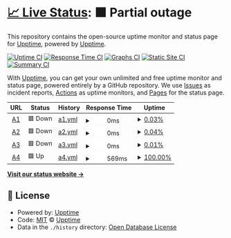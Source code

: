 # [📈 Live Status](https://demo.upptime.js.org): <!--live status--> **🟧 Partial outage**

This repository contains the open-source uptime monitor and status page for [Upptime](https://upptime.js.org), powered by [Upptime](https://github.com/upptime/upptime).

[![Uptime CI](https://github.com/upptime/upptime/workflows/Uptime%20CI/badge.svg)](https://github.com/upptime/upptime/actions?query=workflow%3A%22Uptime+CI%22)
[![Response Time CI](https://github.com/upptime/upptime/workflows/Response%20Time%20CI/badge.svg)](https://github.com/upptime/upptime/actions?query=workflow%3A%22Response+Time+CI%22)
[![Graphs CI](https://github.com/upptime/upptime/workflows/Graphs%20CI/badge.svg)](https://github.com/upptime/upptime/actions?query=workflow%3A%22Graphs+CI%22)
[![Static Site CI](https://github.com/upptime/upptime/workflows/Static%20Site%20CI/badge.svg)](https://github.com/upptime/upptime/actions?query=workflow%3A%22Static+Site+CI%22)
[![Summary CI](https://github.com/upptime/upptime/workflows/Summary%20CI/badge.svg)](https://github.com/upptime/upptime/actions?query=workflow%3A%22Summary+CI%22)

With [Upptime](https://upptime.js.org), you can get your own unlimited and free uptime monitor and status page, powered entirely by a GitHub repository. We use [Issues](https://github.com/upptime/upptime/issues) as incident reports, [Actions](https://github.com/upptime/upptime/actions) as uptime monitors, and [Pages](https://demo.upptime.js.org) for the status page.

<!--start: status pages-->
<!-- This summary is generated by Upptime (https://github.com/upptime/upptime) -->
<!-- Do not edit this manually, your changes will be overwritten -->
<!-- prettier-ignore -->
| URL | Status | History | Response Time | Uptime |
| --- | ------ | ------- | ------------- | ------ |
| <img alt="" src="https://favicons.githubusercontent.com/www.agora-oegd.de" height="13"> [A1](https://www.agora-oegd.de) | 🟥 Down | [a1.yml](https://github.com/zechmeister/ddowntime/commits/HEAD/history/a1.yml) | <details><summary><img alt="Response time graph" src="./graphs/a1/response-time-week.png" height="20"> 0ms</summary><br><a href="https://demo.upptime.js.org/history/a1"><img alt="Response time 0" src="https://img.shields.io/endpoint?url=https%3A%2F%2Fraw.githubusercontent.com%2Fzechmeister%2Fddowntime%2FHEAD%2Fapi%2Fa1%2Fresponse-time.json"></a><br><a href="https://demo.upptime.js.org/history/a1"><img alt="24-hour response time 0" src="https://img.shields.io/endpoint?url=https%3A%2F%2Fraw.githubusercontent.com%2Fzechmeister%2Fddowntime%2FHEAD%2Fapi%2Fa1%2Fresponse-time-day.json"></a><br><a href="https://demo.upptime.js.org/history/a1"><img alt="7-day response time 0" src="https://img.shields.io/endpoint?url=https%3A%2F%2Fraw.githubusercontent.com%2Fzechmeister%2Fddowntime%2FHEAD%2Fapi%2Fa1%2Fresponse-time-week.json"></a><br><a href="https://demo.upptime.js.org/history/a1"><img alt="30-day response time 0" src="https://img.shields.io/endpoint?url=https%3A%2F%2Fraw.githubusercontent.com%2Fzechmeister%2Fddowntime%2FHEAD%2Fapi%2Fa1%2Fresponse-time-month.json"></a><br><a href="https://demo.upptime.js.org/history/a1"><img alt="1-year response time 0" src="https://img.shields.io/endpoint?url=https%3A%2F%2Fraw.githubusercontent.com%2Fzechmeister%2Fddowntime%2FHEAD%2Fapi%2Fa1%2Fresponse-time-year.json"></a></details> | <details><summary><a href="https://demo.upptime.js.org/history/a1">0.03%</a></summary><a href="https://demo.upptime.js.org/history/a1"><img alt="All-time uptime 0.03%" src="https://img.shields.io/endpoint?url=https%3A%2F%2Fraw.githubusercontent.com%2Fzechmeister%2Fddowntime%2FHEAD%2Fapi%2Fa1%2Fuptime.json"></a><br><a href="https://demo.upptime.js.org/history/a1"><img alt="24-hour uptime 0.03%" src="https://img.shields.io/endpoint?url=https%3A%2F%2Fraw.githubusercontent.com%2Fzechmeister%2Fddowntime%2FHEAD%2Fapi%2Fa1%2Fuptime-day.json"></a><br><a href="https://demo.upptime.js.org/history/a1"><img alt="7-day uptime 0.03%" src="https://img.shields.io/endpoint?url=https%3A%2F%2Fraw.githubusercontent.com%2Fzechmeister%2Fddowntime%2FHEAD%2Fapi%2Fa1%2Fuptime-week.json"></a><br><a href="https://demo.upptime.js.org/history/a1"><img alt="30-day uptime 0.03%" src="https://img.shields.io/endpoint?url=https%3A%2F%2Fraw.githubusercontent.com%2Fzechmeister%2Fddowntime%2FHEAD%2Fapi%2Fa1%2Fuptime-month.json"></a><br><a href="https://demo.upptime.js.org/history/a1"><img alt="1-year uptime 0.03%" src="https://img.shields.io/endpoint?url=https%3A%2F%2Fraw.githubusercontent.com%2Fzechmeister%2Fddowntime%2FHEAD%2Fapi%2Fa1%2Fuptime-year.json"></a></details>
| <img alt="" src="https://favicons.githubusercontent.com/agora-oegd.de" height="13"> [A2](https://agora-oegd.de) | 🟥 Down | [a2.yml](https://github.com/zechmeister/ddowntime/commits/HEAD/history/a2.yml) | <details><summary><img alt="Response time graph" src="./graphs/a2/response-time-week.png" height="20"> 0ms</summary><br><a href="https://demo.upptime.js.org/history/a2"><img alt="Response time 0" src="https://img.shields.io/endpoint?url=https%3A%2F%2Fraw.githubusercontent.com%2Fzechmeister%2Fddowntime%2FHEAD%2Fapi%2Fa2%2Fresponse-time.json"></a><br><a href="https://demo.upptime.js.org/history/a2"><img alt="24-hour response time 0" src="https://img.shields.io/endpoint?url=https%3A%2F%2Fraw.githubusercontent.com%2Fzechmeister%2Fddowntime%2FHEAD%2Fapi%2Fa2%2Fresponse-time-day.json"></a><br><a href="https://demo.upptime.js.org/history/a2"><img alt="7-day response time 0" src="https://img.shields.io/endpoint?url=https%3A%2F%2Fraw.githubusercontent.com%2Fzechmeister%2Fddowntime%2FHEAD%2Fapi%2Fa2%2Fresponse-time-week.json"></a><br><a href="https://demo.upptime.js.org/history/a2"><img alt="30-day response time 0" src="https://img.shields.io/endpoint?url=https%3A%2F%2Fraw.githubusercontent.com%2Fzechmeister%2Fddowntime%2FHEAD%2Fapi%2Fa2%2Fresponse-time-month.json"></a><br><a href="https://demo.upptime.js.org/history/a2"><img alt="1-year response time 0" src="https://img.shields.io/endpoint?url=https%3A%2F%2Fraw.githubusercontent.com%2Fzechmeister%2Fddowntime%2FHEAD%2Fapi%2Fa2%2Fresponse-time-year.json"></a></details> | <details><summary><a href="https://demo.upptime.js.org/history/a2">0.04%</a></summary><a href="https://demo.upptime.js.org/history/a2"><img alt="All-time uptime 0.04%" src="https://img.shields.io/endpoint?url=https%3A%2F%2Fraw.githubusercontent.com%2Fzechmeister%2Fddowntime%2FHEAD%2Fapi%2Fa2%2Fuptime.json"></a><br><a href="https://demo.upptime.js.org/history/a2"><img alt="24-hour uptime 0.04%" src="https://img.shields.io/endpoint?url=https%3A%2F%2Fraw.githubusercontent.com%2Fzechmeister%2Fddowntime%2FHEAD%2Fapi%2Fa2%2Fuptime-day.json"></a><br><a href="https://demo.upptime.js.org/history/a2"><img alt="7-day uptime 0.04%" src="https://img.shields.io/endpoint?url=https%3A%2F%2Fraw.githubusercontent.com%2Fzechmeister%2Fddowntime%2FHEAD%2Fapi%2Fa2%2Fuptime-week.json"></a><br><a href="https://demo.upptime.js.org/history/a2"><img alt="30-day uptime 0.04%" src="https://img.shields.io/endpoint?url=https%3A%2F%2Fraw.githubusercontent.com%2Fzechmeister%2Fddowntime%2FHEAD%2Fapi%2Fa2%2Fuptime-month.json"></a><br><a href="https://demo.upptime.js.org/history/a2"><img alt="1-year uptime 0.04%" src="https://img.shields.io/endpoint?url=https%3A%2F%2Fraw.githubusercontent.com%2Fzechmeister%2Fddowntime%2FHEAD%2Fapi%2Fa2%2Fuptime-year.json"></a></details>
| <img alt="" src="https://favicons.githubusercontent.com/forum.agora-oegd.de" height="13"> [A3](https://forum.agora-oegd.de) | 🟥 Down | [a3.yml](https://github.com/zechmeister/ddowntime/commits/HEAD/history/a3.yml) | <details><summary><img alt="Response time graph" src="./graphs/a3/response-time-week.png" height="20"> 0ms</summary><br><a href="https://demo.upptime.js.org/history/a3"><img alt="Response time 0" src="https://img.shields.io/endpoint?url=https%3A%2F%2Fraw.githubusercontent.com%2Fzechmeister%2Fddowntime%2FHEAD%2Fapi%2Fa3%2Fresponse-time.json"></a><br><a href="https://demo.upptime.js.org/history/a3"><img alt="24-hour response time 0" src="https://img.shields.io/endpoint?url=https%3A%2F%2Fraw.githubusercontent.com%2Fzechmeister%2Fddowntime%2FHEAD%2Fapi%2Fa3%2Fresponse-time-day.json"></a><br><a href="https://demo.upptime.js.org/history/a3"><img alt="7-day response time 0" src="https://img.shields.io/endpoint?url=https%3A%2F%2Fraw.githubusercontent.com%2Fzechmeister%2Fddowntime%2FHEAD%2Fapi%2Fa3%2Fresponse-time-week.json"></a><br><a href="https://demo.upptime.js.org/history/a3"><img alt="30-day response time 0" src="https://img.shields.io/endpoint?url=https%3A%2F%2Fraw.githubusercontent.com%2Fzechmeister%2Fddowntime%2FHEAD%2Fapi%2Fa3%2Fresponse-time-month.json"></a><br><a href="https://demo.upptime.js.org/history/a3"><img alt="1-year response time 0" src="https://img.shields.io/endpoint?url=https%3A%2F%2Fraw.githubusercontent.com%2Fzechmeister%2Fddowntime%2FHEAD%2Fapi%2Fa3%2Fresponse-time-year.json"></a></details> | <details><summary><a href="https://demo.upptime.js.org/history/a3">0.01%</a></summary><a href="https://demo.upptime.js.org/history/a3"><img alt="All-time uptime 0.01%" src="https://img.shields.io/endpoint?url=https%3A%2F%2Fraw.githubusercontent.com%2Fzechmeister%2Fddowntime%2FHEAD%2Fapi%2Fa3%2Fuptime.json"></a><br><a href="https://demo.upptime.js.org/history/a3"><img alt="24-hour uptime 0.01%" src="https://img.shields.io/endpoint?url=https%3A%2F%2Fraw.githubusercontent.com%2Fzechmeister%2Fddowntime%2FHEAD%2Fapi%2Fa3%2Fuptime-day.json"></a><br><a href="https://demo.upptime.js.org/history/a3"><img alt="7-day uptime 0.01%" src="https://img.shields.io/endpoint?url=https%3A%2F%2Fraw.githubusercontent.com%2Fzechmeister%2Fddowntime%2FHEAD%2Fapi%2Fa3%2Fuptime-week.json"></a><br><a href="https://demo.upptime.js.org/history/a3"><img alt="30-day uptime 0.01%" src="https://img.shields.io/endpoint?url=https%3A%2F%2Fraw.githubusercontent.com%2Fzechmeister%2Fddowntime%2FHEAD%2Fapi%2Fa3%2Fuptime-month.json"></a><br><a href="https://demo.upptime.js.org/history/a3"><img alt="1-year uptime 0.01%" src="https://img.shields.io/endpoint?url=https%3A%2F%2Fraw.githubusercontent.com%2Fzechmeister%2Fddowntime%2FHEAD%2Fapi%2Fa3%2Fuptime-year.json"></a></details>
| <img alt="" src="https://favicons.githubusercontent.com/nutzerinnenverwaltung.agora-oegd.de" height="13"> [A4](https://nutzerinnenverwaltung.agora-oegd.de) | 🟩 Up | [a4.yml](https://github.com/zechmeister/ddowntime/commits/HEAD/history/a4.yml) | <details><summary><img alt="Response time graph" src="./graphs/a4/response-time-week.png" height="20"> 569ms</summary><br><a href="https://demo.upptime.js.org/history/a4"><img alt="Response time 569" src="https://img.shields.io/endpoint?url=https%3A%2F%2Fraw.githubusercontent.com%2Fzechmeister%2Fddowntime%2FHEAD%2Fapi%2Fa4%2Fresponse-time.json"></a><br><a href="https://demo.upptime.js.org/history/a4"><img alt="24-hour response time 569" src="https://img.shields.io/endpoint?url=https%3A%2F%2Fraw.githubusercontent.com%2Fzechmeister%2Fddowntime%2FHEAD%2Fapi%2Fa4%2Fresponse-time-day.json"></a><br><a href="https://demo.upptime.js.org/history/a4"><img alt="7-day response time 569" src="https://img.shields.io/endpoint?url=https%3A%2F%2Fraw.githubusercontent.com%2Fzechmeister%2Fddowntime%2FHEAD%2Fapi%2Fa4%2Fresponse-time-week.json"></a><br><a href="https://demo.upptime.js.org/history/a4"><img alt="30-day response time 569" src="https://img.shields.io/endpoint?url=https%3A%2F%2Fraw.githubusercontent.com%2Fzechmeister%2Fddowntime%2FHEAD%2Fapi%2Fa4%2Fresponse-time-month.json"></a><br><a href="https://demo.upptime.js.org/history/a4"><img alt="1-year response time 569" src="https://img.shields.io/endpoint?url=https%3A%2F%2Fraw.githubusercontent.com%2Fzechmeister%2Fddowntime%2FHEAD%2Fapi%2Fa4%2Fresponse-time-year.json"></a></details> | <details><summary><a href="https://demo.upptime.js.org/history/a4">100.00%</a></summary><a href="https://demo.upptime.js.org/history/a4"><img alt="All-time uptime 100.00%" src="https://img.shields.io/endpoint?url=https%3A%2F%2Fraw.githubusercontent.com%2Fzechmeister%2Fddowntime%2FHEAD%2Fapi%2Fa4%2Fuptime.json"></a><br><a href="https://demo.upptime.js.org/history/a4"><img alt="24-hour uptime 100.00%" src="https://img.shields.io/endpoint?url=https%3A%2F%2Fraw.githubusercontent.com%2Fzechmeister%2Fddowntime%2FHEAD%2Fapi%2Fa4%2Fuptime-day.json"></a><br><a href="https://demo.upptime.js.org/history/a4"><img alt="7-day uptime 100.00%" src="https://img.shields.io/endpoint?url=https%3A%2F%2Fraw.githubusercontent.com%2Fzechmeister%2Fddowntime%2FHEAD%2Fapi%2Fa4%2Fuptime-week.json"></a><br><a href="https://demo.upptime.js.org/history/a4"><img alt="30-day uptime 100.00%" src="https://img.shields.io/endpoint?url=https%3A%2F%2Fraw.githubusercontent.com%2Fzechmeister%2Fddowntime%2FHEAD%2Fapi%2Fa4%2Fuptime-month.json"></a><br><a href="https://demo.upptime.js.org/history/a4"><img alt="1-year uptime 100.00%" src="https://img.shields.io/endpoint?url=https%3A%2F%2Fraw.githubusercontent.com%2Fzechmeister%2Fddowntime%2FHEAD%2Fapi%2Fa4%2Fuptime-year.json"></a></details>

<!--end: status pages-->

[**Visit our status website →**](https://demo.upptime.js.org)

## 📄 License

- Powered by: [Upptime](https://github.com/upptime/upptime)
- Code: [MIT](./LICENSE) © [Upptime](https://upptime.js.org)
- Data in the `./history` directory: [Open Database License](https://opendatacommons.org/licenses/odbl/1-0/)
